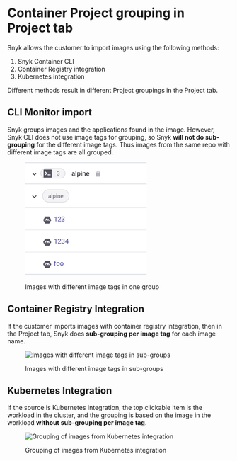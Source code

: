 # Container Project grouping in Project tab

Snyk allows the customer to import images using the following methods:

1. Snyk Container CLI
2. Container Registry integration
3. Kubernetes integration

Different methods result in different Project groupings in the Project tab.

## CLI Monitor import

Snyk groups images and the applications found in the image. However, Snyk CLI does not use image tags for grouping, so Snyk **will not do sub-grouping** for the different image tags. Thus images from the same repo with different image tags are all grouped.

<figure><img src="../../.gitbook/assets/image (12) (1) (1) (1) (1) (1) (1) (1) (1) (1) (1).png" alt="Images with different image tags in one group"><figcaption><p>Images with different image tags in one group</p></figcaption></figure>

## Container Registry Integration

If the customer imports images with container registry integration, then in the Project tab, Snyk does **sub-grouping per image tag** for each image name.

<figure><img src="../../.gitbook/assets/Screenshot 2022-08-23 at 15.13.18.png" alt="Images with different image tags in sub-groups"><figcaption><p>Images with different image tags in sub-groups</p></figcaption></figure>

## Kubernetes Integration

If the source is Kubernetes integration, the top clickable item is the workload in the cluster, and the grouping is based on the image in the workload **without sub-grouping per image tag**.

<figure><img src="../../.gitbook/assets/Screenshot 2022-08-22 at 19.37.56.png" alt="Grouping of images from Kubernetes integration"><figcaption><p>Grouping of images from Kubernetes integration</p></figcaption></figure>
